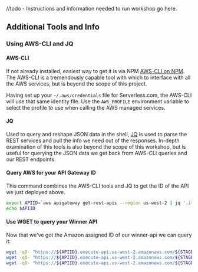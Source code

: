 //todo - Instructions and information needed to run workshop go here.


## Additional Tools and Info
### Using AWS-CLI and JQ

#### AWS-CLI

If not already installed, easiest way to get it is via NPM [AWS-CLI on NPM](https://www.npmjs.com/package/aws-cli).
The AWS-CLI is a tremendously capable tool with which to interface with all the AWS services, but is beyond the scope of this project.

Having set up your `~/.aws/credentials` file for Serverless.com, the AWS-CLI will use that same identity file.
Use the `AWS_PROFILE` environment variable to select the profile to use when calling the AWS managed services.

#### JQ

Used to query and reshape JSON data in the shell, [JQ](https://stedolan.github.io/jq/download/) is used to parse the REST services and pull the info we need out of the responses.
In-depth examination of this tools is also beyond the scope of this workshop, but is useful for querying the JSON data we get back from AWS-CLI queries and our REST endpoints.

#### Query AWS for your API Gateway ID

This command combines the AWS-CLI tools and JQ to get the ID of the API we just deployed above.

```sh
export APIID=`aws apigateway get-rest-apis --region us-west-2 | jq '.items[] | select(.name | startswith("${STAGE}")) | .id' | sed 's/"//g'`
echo $APIID
```

#### Use WGET to query your Winner API

Now that we've got the Amazon assigned ID of our winner-api we can query it:

```sh
wget -qO- "https://${APIID}.execute-api.us-west-2.amazonaws.com/${STAGE}/scores?role=creator&limit=2" | more
wget -qO- "https://${APIID}.execute-api.us-west-2.amazonaws.com/${STAGE}/scores?role=photographer&limit=2" | more
wget -qO- "https://${APIID}.execute-api.us-west-2.amazonaws.com/${STAGE}/contributions" | more
```
